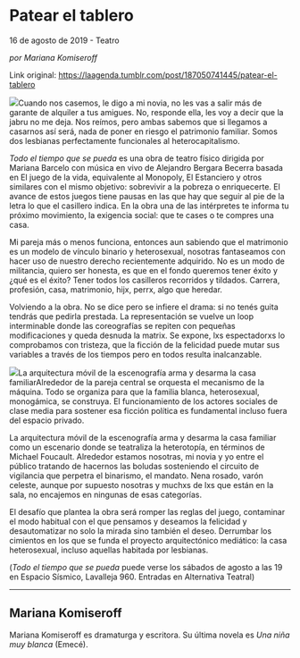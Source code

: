 # Patear el tablero



16 de agosto de 2019 - Teatro

_por Mariana Komiseroff_

Link original: https://laagenda.tumblr.com/post/187050741445/patear-el-tablero

![](https://64.media.tumblr.com/93e15481fb94d629813ddcfc7f4adb7f/e754c20ca158cbc4-06/s500x750/b6e5a0bd41c5bf9b898901d06c3adc5567a5c2d1.jpg)Cuando nos casemos, le digo a mi novia, no les vas a salir más de garante de alquiler a tus amigues. No, responde ella, les voy a decir que la jabru no me deja. Nos reímos, pero ambas sabemos que si llegamos a casarnos así será, nada de poner en riesgo el patrimonio familiar. Somos dos lesbianas perfectamente funcionales al heterocapitalismo.


*Todo el tiempo que se pueda* es una obra de teatro físico dirigida por Mariana Barcelo con música en vivo de Alejandro Bergara Becerra basada en El juego de la vida, equivalente al Monopoly, El Estanciero y otros similares con el mismo objetivo: sobrevivir a la pobreza o enriquecerte. El avance de estos juegos tiene pausas en las que hay que seguir al pie de la letra lo que el casillero indica. En la obra una de las intérpretes te informa tu próximo movimiento, la exigencia social: que te cases o te compres una casa. 


Mi pareja más o menos funciona, entonces aun sabiendo que el matrimonio es un modelo de vínculo binario y heterosexual, nosotras fantaseamos con hacer uso de nuestro derecho recientemente adquirido. No es un modo de militancia, quiero ser honesta, es que en el fondo queremos tener éxito y ¿qué es el éxito? Tener todos los casilleros recorridos y tildados. Carrera, profesión, casa, matrimonio, hijx, perrx, algo que heredar.


Volviendo a la obra. No se dice pero se infiere el drama: si no tenés guita tendrás que pedirla prestada. La representación se vuelve un loop interminable donde las coreografías se repiten con pequeñas modificaciones y queda desnuda la matrix. Se expone, lxs espectadorxs lo comprobamos con tristeza, que la ficción de la felicidad puede mutar sus variables a través de los tiempos pero en todos resulta inalcanzable. 


![](https://64.media.tumblr.com/93e15481fb94d629813ddcfc7f4adb7f/e754c20ca158cbc4-06/s500x750/b6e5a0bd41c5bf9b898901d06c3adc5567a5c2d1.jpg)La arquitectura móvil de la escenografía arma y desarma la casa familiarAlrededor de la pareja central se orquesta el mecanismo de la máquina. Todo se organiza para que la familia blanca, heterosexual, monogámica, se construya. El funcionamiento de los actores sociales de clase media para sostener esa ficción política es fundamental incluso fuera del espacio privado. 


La arquitectura móvil de la escenografía arma y desarma la casa familiar como un escenario donde se teatraliza la heterotopía, en términos de Michael Foucault. Alrededor estamos nosotras, mi novia y yo entre el público tratando de hacernos las boludas sosteniendo el circuito de vigilancia que perpetra el binarismo, el mandato. Nena rosado, varón celeste, aunque por supuesto nosotras y muchxs de lxs que están en la sala, no encajemos en ningunas de esas categorías. 


El desafío que plantea la obra será romper las reglas del juego, contaminar el modo habitual con el que pensamos y deseamos la felicidad y desautomatizar no solo la mirada sino también el deseo. Derrumbar los cimientos en los que se funda el proyecto arquitectónico mediático: la casa heterosexual, incluso aquellas habitada por lesbianas.


  
  
(*Todo el tiempo que se pueda* puede verse los sábados de agosto a las 19 en Espacio Sísmico, Lavalleja 960. Entradas en Alternativa Teatral)



---

Mariana Komiseroff
------------------

Mariana Komiseroff es dramaturga y escritora. Su última novela es *Una niña muy blanca* (Emecé).

